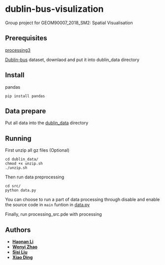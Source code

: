 # dublin-bus-visulization

Group project for GEOM90007\_2018\_SM2: Spatial Visualisation

## Prerequisites

[processing3](https://processing.org/download/)

[Dublin-bus](https://data.dublinked.ie/dataset/dublin-bus-gps-sample-data-from-dublin-city-council-insight-project/) dataset, downlaod and put it into dublin\_data directory

## Install

pandas

```
pip install pandas
```

## Data prepare

Put all data into the [dublin\_data](https://drive.google.com/file/d/1H6GdnppX5Emd2sT8Eid4iEVe2lrLV-o6/view?usp=sharing) directory

## Running 

First unzip all gz files (Optional)

```
cd dublin_data/
chmod +x unzip.sh
./unzip.sh
```

Then run data preprocessing

```
cd src/
python data.py
```

You can choose to run a part of data processing through disable and enable the source code in `main` funtion in [data.py](https://github.com/haonan-li/dublin-bus-visulization/blob/master/src/data.py)


Finally, run processing\_src.pde with processing


## Authors

* **[Haonan Li](https://github.com/haonan-li)**
* **[Wenyi Zhao](https://github.com/PeggyZWY)**
* **[Sisi Liu](https://github.com/thinine)** 
* **[Xiao Ding](https://github.com/NeoDing)**



